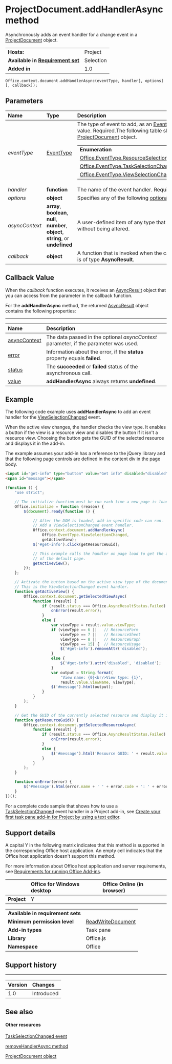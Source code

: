 
# ProjectDocument.addHandlerAsync method
Asynchronously adds an event handler for a change event in a [ProjectDocument](../../reference/shared/projectdocument.projectdocument.md) object.

|||
|:-----|:-----|
|**Hosts:**|Project|
|**Available in [Requirement set](http://msdn.microsoft.com/library/6b6702f2-b0a5-46ab-a356-8dda897ca8ae%28Office.15%29.aspx)**|Selection|
|**Added in**|1.0|

```
Office.context.document.addHandlerAsync(eventType, handler[, options][, callback]);
```


## Parameters



|**Name**|**Type**|**Description**|
|:-----|:-----|:-----|
| _eventType_|[EventType](../../reference/shared/eventtype-enumeration.md)|The type of event to add, as an [EventType](../../reference/shared/eventtype-enumeration.md) constant or its corresponding text value. Required.The following table shows valid  _eventType_ arguments for a [ProjectDocument](../../reference/shared/projectdocument.projectdocument.md) object. <table><tr><td>**Enumeration**</td><td>**Text value**</td></tr><tr><td>[Office.EventType.ResourceSelectionChanged](../../reference/shared/projectdocument.resourceselectionchanged.event.md)</td><td>resourceSelectionChanged</td></tr><tr><td>[Office.EventType.TaskSelectionChanged](../../reference/shared/projectdocument.taskselectionchanged.event.md)</td><td>taskSelectionChanged</td></tr><tr><td>[Office.EventType.ViewSelectionChanged](../../reference/shared/projectdocument.viewselectionchanged.event.md)</td><td>viewSelectionChanged</td></tr></table>|
| _handler_|**function**|The name of the event handler. Required.|
| _options_|**object**|Specifies any of the following [optional parameters](http://msdn.microsoft.com/library/7fe6bb42-3178-4d96-85f5-af5caea7b950%28Office.15%29.aspx#AsyncProgramming_OptionalParameters).|
| _asyncContext_|**array**,  **boolean**,  **null**,  **number**,  **object**, **string**, or  **undefined**|A user-defined item of any type that is returned in the  **AsyncResult** object without being altered.|
| _callback_|**object**|A function that is invoked when the callback returns, whose only parameter is of type  **AsyncResult**.|

## Callback Value

When the  _callback_ function executes, it receives an [AsyncResult](../../reference/shared/asyncresult.md) object that you can access from the parameter in the callback function.

For the  **addHandlerAsync** method, the returned [AsyncResult](../../reference/shared/asyncresult.md) object contains the following properties:


****


|**Name**|**Description**|
|:-----|:-----|
|[asyncContext](../../reference/shared/asyncresult.asynccontext.md)|The data passed in the optional  _asyncContext_ parameter, if the parameter was used.|
|[error](../../reference/shared/asyncresult.error.md)|Information about the error, if the  **status** property equals **failed**.|
|[status](../../reference/shared/asyncresult.status.md)|The  **succeeded** or **failed** status of the asynchronous call.|
|[value](../../reference/shared/asyncresult.value.md)|**addHandlerAsync** always returns **undefined**.|

## Example

The following code example uses  **addHandlerAsync** to add an event handler for the [ViewSelectionChanged](../../reference/shared/projectdocument.viewselectionchanged.event.md) event.

When the active view changes, the handler checks the view type. It enables a button if the view is a resource view and disables the button if it isn't a resource view. Choosing the button gets the GUID of the selected resource and displays it in the add-in.

The example assumes your add-in has a reference to the jQuery library and that the following page controls are defined in the content div in the page body.




```HTML
<input id="get-info" type="button" value="Get info" disabled="disabled" /><br />
<span id="message"></span>
```




```js
(function () {
    "use strict";

    // The initialize function must be run each time a new page is loaded.
    Office.initialize = function (reason) {
        $(document).ready(function () {

            // After the DOM is loaded, add-in-specific code can run.
            // Add a ViewSelectionChanged event handler.
            Office.context.document.addHandlerAsync(
                Office.EventType.ViewSelectionChanged,
                getActiveView);
            $('#get-info').click(getResourceGuid);

            // This example calls the handler on page load to get the active view
            // of the default page.
            getActiveView();
        });
    };

    // Activate the button based on the active view type of the document.
    // This is the ViewSelectionChanged event handler.
    function getActiveView() {
        Office.context.document.getSelectedViewAsync(
            function (result) {
                if (result.status === Office.AsyncResultStatus.Failed) {
                    onError(result.error);
                }
                else {
                    var viewType = result.value.viewType;
                    if (viewType == 6 ||   // ResourceForm
                        viewType == 7 ||   // ResourceSheet
                        viewType == 8 ||   // ResourceGraph
                        viewType == 15) {  // ResourceUsage
                        $('#get-info').removeAttr('disabled');
                    }
                    else {
                        $('#get-info').attr('disabled', 'disabled');
                    }
                    var output = String.format(
                        'View name: {0}<br/>View type: {1}',
                        result.value.viewName, viewType);
                    $('#message').html(output);
                }
            }
        );
    }

    // Get the GUID of the currently selected resource and display it in the add-in.
    function getResourceGuid() {
        Office.context.document.getSelectedResourceAsync(
            function (result) {
                if (result.status === Office.AsyncResultStatus.Failed) {
                    onError(result.error);
                }
                else {
                    $('#message').html('Resource GUID: ' + result.value);
                }
            }
        );
    }

    function onError(error) {
        $('#message').html(error.name + ' ' + error.code + ': ' + error.message);
    }
})();
```

For a complete code sample that shows how to use a [TaskSelectionChanged](../../reference/shared/projectdocument.taskselectionchanged.event.md) event handler in a Project add-in, see [Create your first task pane add-in for Project by using a text editor](http://msdn.microsoft.com/library/f6ab544a-a841-4f1b-b0c4-5001b33bba01%28Office.15%29.aspx).


## Support details


A capital Y in the following matrix indicates that this method is supported in the corresponding Office host application. An empty cell indicates that the Office host application doesn't support this method.

For more information about Office host application and server requirements, see [Requirements for running Office Add-ins](../../docs/overview/requirements-for-running-office-add-ins.md).


||**Office for Windows desktop**|**Office Online (in browser)**|
|:-----|:-----|:-----|
|**Project**|Y||

|||
|:-----|:-----|
|**Available in requirement sets**||
|**Minimum permission level**|[ReadWriteDocument](../../docs/develop/requesting-permissions-for-api-use-in-content-and-task-pane-add-ins.md)|
|**Add-in types**|Task pane|
|**Library**|Office.js|
|**Namespace**|Office|

## Support history



****


|**Version**|**Changes**|
|:-----|:-----|
|1.0|Introduced|

## See also



#### Other resources


[TaskSelectionChanged event](../../reference/shared/projectdocument.taskselectionchanged.event.md)

[removeHandlerAsync method](../../reference/shared/projectdocument.addhandlerasync.md)

[ProjectDocument object](../../reference/shared/projectdocument.projectdocument.md)
